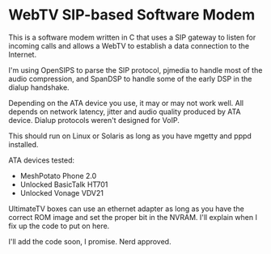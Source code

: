 # WebTV SIP-based Software Modem

This is a software modem written in C that uses a SIP gateway to listen for incoming calls and allows a WebTV to establish a data connection to the Internet. 

I'm using OpenSIPS to parse the SIP protocol, pjmedia to handle most of the audio compression, and SpanDSP to handle some of the early DSP in the dialup handshake.

Depending on the ATA device you use, it may or may not work well. All depends on network latency, jitter and audio quality produced by ATA device.  Dialup protocols weren't designed for VoIP.

This should run on Linux or Solaris as long as you have mgetty and pppd installed.

ATA devices tested:

- MeshPotato Phone 2.0
- Unlocked BasicTalk HT701
- Unlocked Vonage VDV21

UltimateTV boxes can use an ethernet adapter as long as you have the correct ROM image and set the proper bit in the NVRAM. I'll explain when I fix up the code to put on here.

I'll add the code soon, I promise. Nerd approved.
